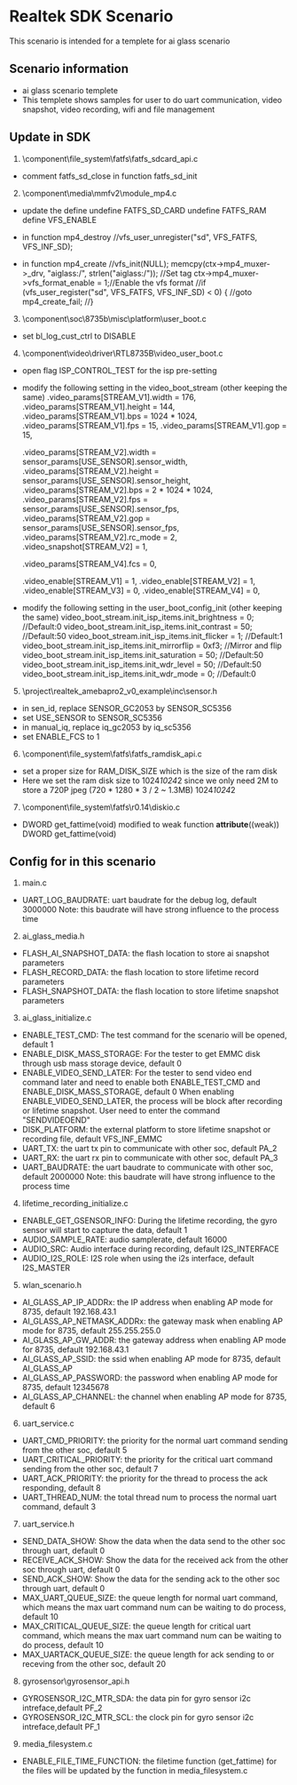 
# Realtek SDK Scenario #

This scenario is intended for a templete for ai glass scenario

## Scenario information ##

- ai glass scenario templete
- This templete shows samples for user to do uart communication, video snapshot, video recording, wifi and file management

## Update in SDK ##

1. \component\file_system\fatfs\fatfs_sdcard_api.c
- comment fatfs_sd_close in function fatfs_sd_init

2. \component\media\mmfv2\module_mp4.c
- update the define
    undefine FATFS_SD_CARD
    undefine FATFS_RAM
    define VFS_ENABLE

- in function mp4_destroy
    //vfs_user_unregister("sd", VFS_FATFS, VFS_INF_SD);

- in function mp4_create
    //vfs_init(NULL);
    memcpy(ctx->mp4_muxer->_drv, "aiglass:/", strlen("aiglass:/")); //Set tag
    ctx->mp4_muxer->vfs_format_enable = 1;//Enable the vfs format
    //if (vfs_user_register("sd", VFS_FATFS, VFS_INF_SD) < 0) {
        //goto mp4_create_fail;
    //}

3. \component\soc\8735b\misc\platform\user_boot.c
- set bl_log_cust_ctrl to DISABLE

4. \component\video\driver\RTL8735B\video_user_boot.c
- open flag ISP_CONTROL_TEST for the isp pre-setting
- modify the following setting in the video_boot_stream (other keeping the same)
	.video_params[STREAM_V1].width  = 176,
	.video_params[STREAM_V1].height = 144,
	.video_params[STREAM_V1].bps = 1024 * 1024,
	.video_params[STREAM_V1].fps = 15,
	.video_params[STREAM_V1].gop = 15,

	.video_params[STREAM_V2].width = sensor_params[USE_SENSOR].sensor_width,
	.video_params[STREAM_V2].height = sensor_params[USE_SENSOR].sensor_height,
	.video_params[STREAM_V2].bps = 2 * 1024 * 1024,
	.video_params[STREAM_V2].fps = sensor_params[USE_SENSOR].sensor_fps,
	.video_params[STREAM_V2].gop = sensor_params[USE_SENSOR].sensor_fps,
	.video_params[STREAM_V2].rc_mode = 2,
	.video_snapshot[STREAM_V2] = 1,

	.video_params[STREAM_V4].fcs = 0,

	.video_enable[STREAM_V1] = 1,
	.video_enable[STREAM_V2] = 1,
	.video_enable[STREAM_V3] = 0,
	.video_enable[STREAM_V4] = 0,
- modify the following setting in the user_boot_config_init (other keeping the same)
    video_boot_stream.init_isp_items.init_brightness = 0;    //Default:0
    video_boot_stream.init_isp_items.init_contrast = 50;     //Default:50
    video_boot_stream.init_isp_items.init_flicker = 1;        //Default:1
    video_boot_stream.init_isp_items.init_mirrorflip = 0xf3;  //Mirror and flip
    video_boot_stream.init_isp_items.init_saturation = 50;    //Default:50
    video_boot_stream.init_isp_items.init_wdr_level = 50;     //Default:50
    video_boot_stream.init_isp_items.init_wdr_mode = 0;       //Default:0

5. \project\realtek_amebapro2_v0_example\inc\sensor.h
- in sen_id, replace SENSOR_GC2053 by SENSOR_SC5356
- set USE_SENSOR to SENSOR_SC5356
- in manual_iq, replace iq_gc2053 by iq_sc5356
- set ENABLE_FCS to 1

6. \component\file_system\fatfs\fatfs_ramdisk_api.c
- set a proper size for RAM_DISK_SIZE which is the size of the ram disk
- Here we set the ram disk size to 1024*1024*2 since we only need 2M to store a 720P jpeg (720 * 1280 * 3 / 2 ~ 1.3MB)
1024*1024*2

7. \component\file_system\fatfs\r0.14\diskio.c
- DWORD get_fattime(void) modified to weak function __attribute__((weak)) DWORD get_fattime(void)

## Config for in this scenario ##
1. main.c
- UART_LOG_BAUDRATE: uart baudrate for the debug log, default 3000000
Note: this baudrate will have strong influence to the process time

2. ai_glass_media.h
- FLASH_AI_SNAPSHOT_DATA: the flash location to store ai snapshot parameters
- FLASH_RECORD_DATA: the flash location to store lifetime record parameters
- FLASH_SNAPSHOT_DATA: the flash location to store lifetime snapshot parameters

3. ai_glass_initialize.c
- ENABLE_TEST_CMD: The test command for the scenario will be opened, default 1
- ENABLE_DISK_MASS_STORAGE: For the tester to get EMMC disk through usb mass storage device, default 0
- ENABLE_VIDEO_SEND_LATER: For the tester to send video end command later and need to enable both ENABLE_TEST_CMD and ENABLE_DISK_MASS_STORAGE, default 0
When enabling ENABLE_VIDEO_SEND_LATER, the process will be block after recording or lifetime snapshot. User need to enter the command "SENDVIDEOEND"
- DISK_PLATFORM: the external platform to store lifetime snapshot or recording file, default VFS_INF_EMMC
- UART_TX: the uart tx pin to communicate with other soc, default PA_2
- UART_RX: the uart rx pin to communicate with other soc, default PA_3
- UART_BAUDRATE: the uart baudrate to communicate with other soc, default 2000000
Note: this baudrate will have strong influence to the process time

4. lifetime_recording_initialize.c
- ENABLE_GET_GSENSOR_INFO: During the lifetime recording, the gyro sensor will start to capture the data, default 1
- AUDIO_SAMPLE_RATE: audio samplerate, default 16000
- AUDIO_SRC: Audio interface during recording, default I2S_INTERFACE
- AUDIO_I2S_ROLE: I2S role when using the i2s interface, default I2S_MASTER

5. wlan_scenario.h
- AI_GLASS_AP_IP_ADDRx: the IP address when enabling AP mode for 8735, default 192.168.43.1
- AI_GLASS_AP_NETMASK_ADDRx: the gateway mask when enabling AP mode for 8735, default 255.255.255.0
- AI_GLASS_AP_GW_ADDR: the gateway address when enabling AP mode for 8735, default 192.168.43.1
- AI_GLASS_AP_SSID: the ssid when enabling AP mode for 8735, default AI_GLASS_AP
- AI_GLASS_AP_PASSWORD: the password when enabling AP mode for 8735, default 12345678
- AI_GLASS_AP_CHANNEL: the channel when enabling AP mode for 8735, default 6

6. uart_service.c
- UART_CMD_PRIORITY: the priority for the normal uart command sending from the other soc, default 5
- UART_CRITICAL_PRIORITY: the priority for the critical uart command sending from the other soc, default 7
- UART_ACK_PRIORITY: the priority for the thread to process the ack responding, default 8
- UART_THREAD_NUM: the total thread num to process the normal uart command, default 3

7. uart_service.h
- SEND_DATA_SHOW: Show the data when the data send to the other soc through uart, default 0
- RECEIVE_ACK_SHOW: Show the data for the received ack from the other soc through uart, default 0
- SEND_ACK_SHOW: Show the data for the sending ack to the other soc through uart, default 0
- MAX_UART_QUEUE_SIZE: the queue length for normal uart command, which means the max uart command num can be waiting to do process, default 10
- MAX_CRITICAL_QUEUE_SIZE: the queue length for critical uart command, which means the max uart command num can be waiting to do process, default 10
- MAX_UARTACK_QUEUE_SIZE: the queue length for ack sending to or receving from the other soc, default 20

8. gyrosensor\gyrosensor_api.h
- GYROSENSOR_I2C_MTR_SDA: the data pin for gyro sensor i2c intreface,default PF_2
- GYROSENSOR_I2C_MTR_SCL: the clock pin for gyro sensor i2c intreface,default PF_1

9. media_filesystem.c
- ENABLE_FILE_TIME_FUNCTION: the filetime function (get_fattime) for the files will be updated by the function in media_filesystem.c